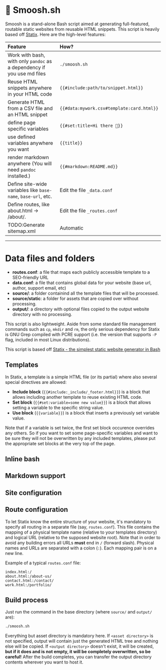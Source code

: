 # 🔨 Smoosh.sh

Smoosh is a stand-alone Bash script aimed at generating full-featured, routable static websites from reusable HTML snippets.
This script is heavily based off [Statix](https://gist.github.com/plugnburn/c2f7cc3807e8934b179e). Here are the high-level features:

| Feature                                                                | How?                                      |
| :--------------------------------------------------------------------- | :---------------------------------------- |
| Work with bash, with only `pandoc` as a dependency if you use md files | `./smoosh.sh`                              |
| Reuse HTML snippets anywhere in your HTML code                         | `{{#include:path/to/snippet.html}}`       |
| Generate HTML from a CSV file and an HTML snippet                      | `{{#data:mywork.csv#template:card.html}}` |
| define page specific variables                                         | `{{#set:title=Hi there 👋}}`             |
| use defined variables anywhere you want                                | `{{title}}`                               |
| render markdown anywhere (You will need `pandoc` installed.)           | `{{#markdown:README.md}}`                 |
| Define site-wide variables like `base-name`, `base-url`, etc.          | Edit the file `_data.conf`                |
| Define routes, like about.html -> /about/.                             | Edit the file `_routes.conf`              |
| TODO:Generate sitemap.xml                                              | Automatic                                 |

---

# Data files and folders

- __routes.conf__: a file that maps each publicly accessible template to a SEO-friendly URL
- __data.conf__: a file that contains global data for your website (base url, author, support email, etc)
- __source/__: a folder containind all the template files that will be processed.
- __source/static__: a folder for assets that are copied over without processing.
- __output/__: a directory with optional files copied to the output website directory with no processing.

This script is also lightweight. Aside from some standard file management commands such as `cp`, `mkdir` and `rm`, the only serious dependency for Statix is GNU Grep compiled with PCRE support (i.e. the version that supports `-P` flag, included in most Linux distributions).

This script is based off [Statix - the simplest static website generator in Bash](https://gist.github.com/plugnburn/c2f7cc3807e8934b179e)

## Templates

In Statix, a template is a simple HTML file (or its partial) where also several special directives are allowed:

- __Include block__ (`{{#include:_include/_footer.html}}`) is a block that allows including another template to reuse existing HTML code.
- __Set block__ (`{{#set:variable=some new value}}`) is a block that allows setting a variable to the specific string value.
- __Use block__ (`{{variable}}`) is a block that inserts a previously set variable value.

Note that if a variable is set twice, the first set block occurence overrides any others. So if you want to set some page-specific variables and want to be sure they will not be overwritten by any included templates, please put the appropriate set blocks at the very top of the page.

## Inline bash

## Markdown support

## Site configuration

## Route configuration

To let Statix know the entire structure of your website, it's mandatory to specify all routing in a separate file (say, `routes.conf`). This file contains the mapping of a physical template name (relative to your templates directory) and logical URL (relative to the supposed website root). Note that in order to avoid any building errors all URLs **must** end in `/` (forward slash). Physical names and URLs are separated with a colon (`:`). Each mapping pair is on a new line.

Example of a typical `routes.conf` file:

```
index.html:/
about.html:/about-us/
contact.html:/contact/
work.html:/portfolio/
```

## Build process

Just run the command in the base directory (where `source/` and `output/` are):

```bash
./smoosh.sh
```

Everything but asset directory is mandatory here. If `<asset directory>` is not specified, output will contain just the generated HTML tree and nothing else will be copied. If `<output directory>` doesn't exist, it will be created, **but if it does and is not empty, it will be completely overwritten, so be careful!** After the build completes, you can transfer the output directory contents wherever you want to host it.

